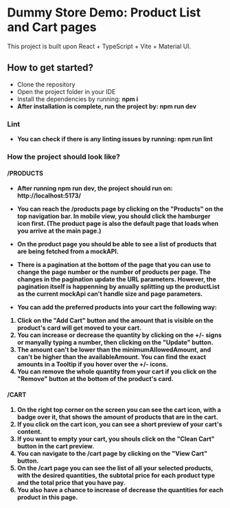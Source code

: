 # Dummy Store Demo: Product List and Cart pages

This project is built upon React + TypeScript + Vite + Material UI.

## How to get started?

- Clone the repository
- Open the project folder in your IDE
- Install the dependencies by running: <strong>npm i<strong>
- After installation is complete, run the project by: <strong>npm run dev</strong>

### Lint

- You can check if there is any linting issues by running: <strong>npm run lint</strong>

### How the project should look like?

#### /PRODUCTS

- After running npm run dev, the project should run on: http://localhost:5173/

- You can reach the /products page by clicking on the "Products" on the top navigation bar. In mobile view, you should click the hamburger icon first. (The product page is also the default page that loads when you arrive at the main page.)
- On the product page you should be able to see a list of products that are being fetched from a mockAPI.
- There is a pagination at the bottom of the page that you can use to change the page number or the number of products per page. The changes in the pagination update the URL parameters. However, the pagination itself is happenning by anually splitting up the productList as the current mockApi can't handle size and page parameters.
- You can add the preferred products into your cart the following way:

1. Click on the "Add Cart" button and the amount that is visible on the product's card will get moved to your cart.
2. You can increase or decrease the quantity by clicking on the +/- signs or manyally typing a number, then clicking on the "Update" button.
3. The amount can't be lower than the minimumAllowedAmount, and can't be higher than the availableAmount. You can find the exact amounts in a Tooltip if you hover over the +/- icons.
4. You can remove the whole quantity from your cart if you click on the "Remove" button at the bottom of the product's card.

#### /CART

1. On the right top corner on the screen you can see the cart icon, with a badge over it, that shows the amount of products that are in the cart.
2. If you click on the cart icon, you can see a short preview of your cart's content.
3. If you want to empty your cart, you shouls click on the "Clean Cart" button in the cart preview.
4. You can navigate to the /cart page by clicking on the "View Cart" button.
5. On the /cart page you can see the list of all your selected products, with the desired quantities, the subtotal price for each product type and the total price that you have pay.
6. You also have a chance to increase of decrease the quantities for each product in this page.
